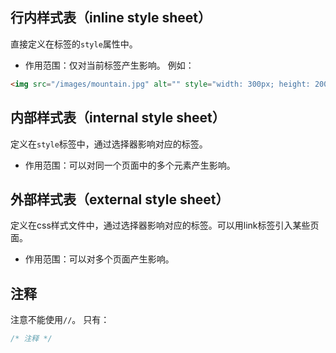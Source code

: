 ## 行内样式表（inline style sheet）
直接定义在标签的`style`属性中。

+   作用范围：仅对当前标签产生影响。
例如：
``` html
<img src="/images/mountain.jpg" alt="" style="width: 300px; height: 200px;">
```

## 内部样式表（internal style sheet）
定义在`style`标签中，通过选择器影响对应的标签。

+   作用范围：可以对同一个页面中的多个元素产生影响。

## 外部样式表（external style sheet）
定义在css样式文件中，通过选择器影响对应的标签。可以用link标签引入某些页面。

+   作用范围：可以对多个页面产生影响。

## 注释
注意不能使用`//`。
只有：
``` css
/* 注释 */ 
```